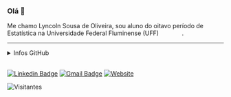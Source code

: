 ### Olá 👋
Me chamo Lyncoln Sousa de Oliveira, sou aluno do oitavo período de Estatística na Universidade Federal Fluminense (UFF)
<img src="https://logodownload.org/wp-content/uploads/2015/03/uff-logo-2.png"  width="50" height="10"/>.

<a href="https://github.com/lyncoln"><i class="fab fa-github"></i></a>
<a href="https://www.linkedin.com/in/lyncoln-sousa-766b1314a/"><i class="fab fa-linkedin"></i></a>
<a href="http://lattes.cnpq.br/5072580102873532"><i class="fas fa-book"></i></a>

---
<details> <summary>Infos GitHub</summary>
  <div>
    <img height="170" align="left" src="https://github-readme-stats.vercel.app/api?username=Lyncoln&count_private=true&include_all_commits=true&show_icons=true&theme=light&hide=issues" />
    <img src="https://github-readme-stats.vercel.app/api/top-langs/?username=Lyncoln&theme=light&layout=compact&hide=html,javascript,jupyter%20notebook,css,TeX" />
  </div>
</details>
<br>

[![Linkedin Badge](https://img.shields.io/badge/-LinkedIn-blue?style=flat-square&logo=Linkedin&logoColor=white&link=https://www.linkedin.com/in/lyncoln-sousa-766b1314a/)](https://www.linkedin.com/in/lyncoln-sousa-766b1314a/)
[![Gmail Badge](https://img.shields.io/badge/-Gmail-c14438?style=flat-square&logo=Gmail&logoColor=white&link=mailto:lyncolnsousa@id.uff.br)](mailto:lyncolnsousa@id.uff.br)
[![Website](https://img.shields.io/website?url=http://lyncoln.github.io)](http://lyncoln.github.io)

![Visitantes](https://visitor-badge.laobi.icu/badge?page_id=Lyncoln.ApurvShah007)
<!--
**Lyncoln/Lyncoln** is a ✨ _special_ ✨ repository because its `README.md` (this file) appears on your GitHub profile.

Here are some ideas to get you started:

- 🔭 I’m currently working on ...
- 🌱 I’m currently learning ...
- 👯 I’m looking to collaborate on ...
- 🤔 I’m looking for help with ...
- 💬 Ask me about ...
- 📫 How to reach me: ...
- 😄 Pronouns: ...
- ⚡ Fun fact: ...
-->
